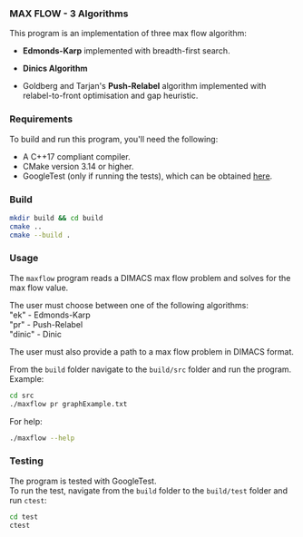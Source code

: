 ### MAX FLOW - 3 Algorithms
This program is an implementation of three max flow algorithm:

+ **Edmonds-Karp** implemented with breadth-first search.

+ **Dinics Algorithm**

+ Goldberg and Tarjan's **Push-Relabel** algorithm implemented with relabel-to-front optimisation and gap heuristic.

### Requirements
To build and run this program, you'll need the following:

+ A C++17 compliant compiler.
+ CMake version 3.14 or higher.
+ GoogleTest (only if running the tests), which can be obtained [here](https://github.com/google/googletest).

### Build
```bash
mkdir build && cd build
cmake ..
cmake --build .
```


### Usage
The `maxflow` program reads a DIMACS max flow problem and solves for the max flow value.

The user must choose between one of the following algorithms:<br>
"ek" - Edmonds-Karp<br>
"pr" - Push-Relabel<br>
"dinic" - Dinic

The user must also provide a path to a max flow problem in DIMACS format.

From the `build` folder navigate to the `build/src` folder and run the program.<br>
Example:<br>
```bash
cd src
./maxflow pr graphExample.txt
```

For help:<br>
```bash
./maxflow --help
```

### Testing
The program is tested with GoogleTest.<br>
To run the test, navigate from the `build` folder to the `build/test` folder and run `ctest`:<br>
```bash
cd test
ctest
``` 


